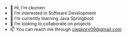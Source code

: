- 👋 Hi, I’m ckomen
- 👀 I’m interested in Software Development
- 🌱 I’m currently learning Java Springboot
- 💞️ I’m looking to collaborate on projects
- 📫 You can reach me through cjepkorir09@gmail.com

<!---
ckomen/ckomen is a ✨ special ✨ repository because its `README.md` (this file) appears on your GitHub profile.
You can click the Preview link to take a look at your changes.
--->
